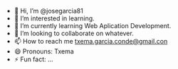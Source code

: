 - 👋 Hi, I’m @josegarcia81
- 👀 I’m interested in learning.
- 🌱 I’m currently learning Web Aplication Development.
- 💞️ I’m looking to collaborate on whatever.
- 📫 How to reach me txema.garcia.conde@gmail.con
- 😄 Pronouns: Txema
- ⚡ Fun fact: ...

<!---
josegarcia81/josegarcia81 is a ✨ special ✨ repository because its `README.md` (this file) appears on your GitHub profile.
You can click the Preview link to take a look at your changes.
--->
